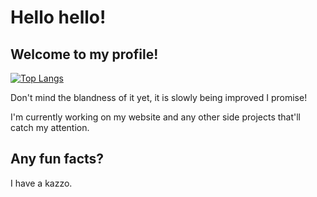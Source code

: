 # Hello hello!

## Welcome to my profile!
[![Top Langs](https://github-readme-stats.vercel.app/api/top-langs/?username=aschandan)](https://github.com/anuraghazra/github-readme-stats)

Don't mind the blandness of it yet, it is slowly being improved I promise!

I'm currently working on my website and any other side projects that'll catch my attention.

## Any fun facts?
I have a kazzo.
